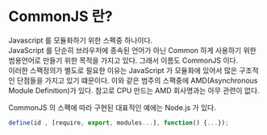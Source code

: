 # CommonJS 란?
Javascript 를 모듈화하기 위한 스펙중 하나이다.  
JavaScript 를 단순히 브라우저에 종속된 언어가 아닌 Common 하게 사용하기 위한 범용언어로 만들기 위한 목적을 가지고 있다.
그래서 이름도 CommonJS 이다.  
이러한 스팩정의가 별도로 필요한 이유는 JavaScript 가 모듈화에 있어서 많은 구조적인 단점들을 가지고 있기 떄문이다.
이와 같은 범주의 스팩중에 AMD(Asynchronous Module Definition)가 있다.
참고로 CPU 만드는 AMD 회사명과는 아무 관련이 없다.  
  
CommonJS 의 스펙에 따라 구현된 대표적인 예에는 Node.js 가 있다.
```JavaScript
define(id , [require, export, modules...], function() {...});
```
 

